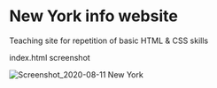 # New York info website

Teaching site for repetition of basic HTML & CSS skills

index.html screenshot

![Screenshot_2020-08-11 New York](https://user-images.githubusercontent.com/57984239/89890169-30b56c80-dbd3-11ea-974e-9904aeb05795.png)
